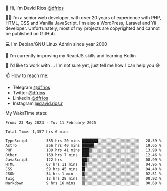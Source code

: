 👋 Hi, I'm David Rios [@dfrios](https://github.com/dfrios)

👨‍💻 I'm a senior web developer, with over 20 years of experience with PHP, HTML, CSS and Vanilla JavaScript. I'm also a WordPress, Laravel and Yii developer. Unfortunately, most of my projects are copyrighted and cannot be published on GitHub.

💻 I'm Debian/GNU Linux Admin since year 2000

🌱 I'm currently improving my ReactJS skills and learning Kotlin

💞️ I'd like to work with ... I'm not sure yet, just tell me how I can help you 😅


📫 How to reach me:
* Telegram [@dfrios](https://t.me/dfrios)
* Twitter [@dfrios](https://twitter.com/dfrios)
* Linkedin [@dfrios](https://linkedin.com/in/dfrios)
* Instagram [@david.rios.r](https://instagram.com/david.rios.r)



My WakaTime stats:
<!--START_SECTION:waka-->

```txt
From: 23 May 2023 - To: 11 February 2025

Total Time: 1,357 hrs 6 mins

TypeScript        385 hrs 20 mins ███████░░░░░░░░░░░░░░░░░░   28.39 %
Astro             266 hrs 40 mins █████░░░░░░░░░░░░░░░░░░░░   19.65 %
PHP               189 hrs 41 mins ███▒░░░░░░░░░░░░░░░░░░░░░   13.98 %
Other             169 hrs 7 mins  ███░░░░░░░░░░░░░░░░░░░░░░   12.46 %
JavaScript        122 hrs         ██▒░░░░░░░░░░░░░░░░░░░░░░   08.99 %
HTML              67 hrs 11 mins  █▒░░░░░░░░░░░░░░░░░░░░░░░   04.95 %
CSS               59 hrs 45 mins  █░░░░░░░░░░░░░░░░░░░░░░░░   04.40 %
JSON              34 hrs 1 min    ▓░░░░░░░░░░░░░░░░░░░░░░░░   02.51 %
Twig              12 hrs 28 mins  ▒░░░░░░░░░░░░░░░░░░░░░░░░   00.92 %
Markdown          9 hrs 16 mins   ▒░░░░░░░░░░░░░░░░░░░░░░░░   00.68 %
```

<!--END_SECTION:waka-->
